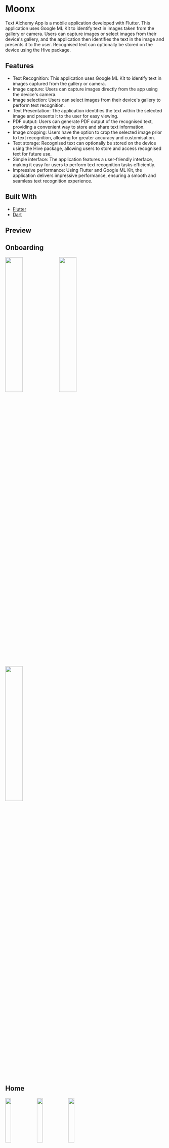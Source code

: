 # Moonx

Text Alchemy App is a mobile application developed with Flutter. This application uses Google ML Kit to identify text in images taken from the gallery or camera. Users can capture images or select images from their device's gallery, and the application then identifies the text in the image and presents it to the user. Recognised text can optionally be stored on the device using the Hive package.

## Features

- Text Recognition: This application uses Google ML Kit to identify text in images captured from the gallery or camera.
- Image capture: Users can capture images directly from the app using the device's camera.
- Image selection: Users can select images from their device's gallery to perform text recognition.
- Text Presentation: The application identifies the text within the selected image and presents it to the user for easy viewing.
- PDF output: Users can generate PDF output of the recognised text, providing a convenient way to store and share text information.
- Image cropping: Users have the option to crop the selected image prior to text recognition, allowing for greater accuracy and customisation.
- Text storage: Recognised text can optionally be stored on the device using the Hive package, allowing users to store and access recognised text for future use.
- Simple interface: The application features a user-friendly interface, making it easy for users to perform text recognition tasks efficiently.
- Impressive performance: Using Flutter and Google ML Kit, the application delivers impressive performance, ensuring a smooth and seamless text recognition experience.

## Built With

- [Flutter](https://flutter.dev/)
- [Dart](https://dart.dev/)

## Preview


## Onboarding
<p>
    <img src="screenshots/onboarding1.png" width="33%"/>
    <img src="screenshots/onboarding2.png" width="33%"/>
    <img src="screenshots/onboarding3.png" width="33%"/>
</p>

## Home
<p>
    <img src="screenshots/home.png" width="19%"/>
    <img src="screenshots/home2.png" width="19%"/>
    <img src="screenshots/home3.png" width="19%"/>
</p>

## Meditation
<p>
    <img src="screenshots/meditation.png" width="19%"/>
    <img src="screenshots/meditation2.png" width="19%"/>
    <img src="screenshots/meditation3.png" width="19%"/>
</p>

## Profile
<p>
    <img src="screenshots/profile.png"/>

</p>

## Song
<p>
    <img src="screenshots/song.png"/>

</p>


## Packages

- State Management

  - [Bloc](https://pub.dev/packages/flutter_bloc)
  - [Provider](https://pub.dev/packages/provider)

- Caching
  - [Hive](https://pub.dev/packages/hive)
  - [HydratedBloc](https://pub.dev/packages/hydrated_bloc)
- Routing
  - [AutoRoute](https://pub.dev/packages/auto_route)
- Dependency Injection
  - [GetIt](https://pub.dev/packages/get_it)
- Google MlKit Text Recognition
  - [GoogleMlKitTextRecognition](https://pub.dev/packages/google_mlkit_text_recognition)

